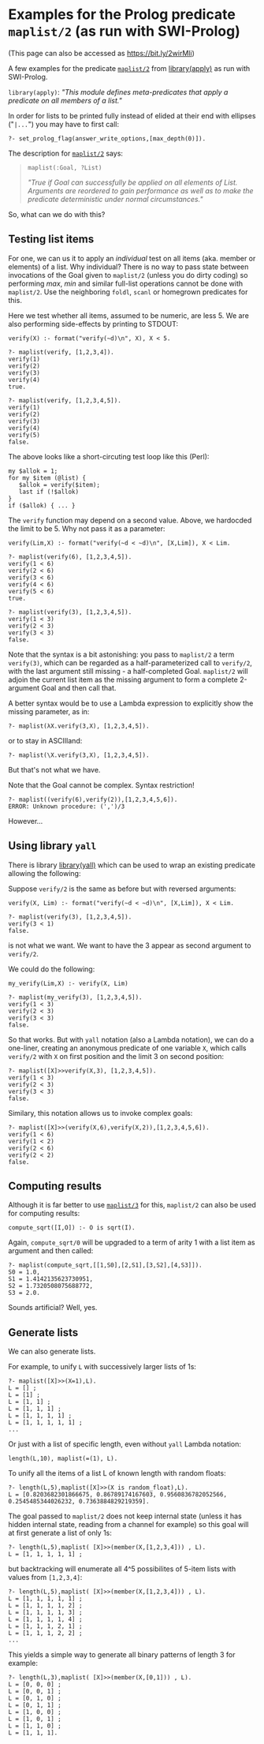 # Examples for the Prolog predicate `maplist/2` (as run with SWI-Prolog)

(This page can also be accessed as https://bit.ly/2wirMli)

A few examples for the predicate [`maplist/2`](https://www.swi-prolog.org/pldoc/doc_for?object=maplist/2) 
from [library(apply)](https://eu.swi-prolog.org/pldoc/man?section=apply) as run with SWI-Prolog.

`library(apply)`: _"This module defines meta-predicates that apply a predicate on all members of a list."_

In order for lists to be printed fully instead of elided at their end with ellipses ("`|...`") you may have
to first call:

````
?- set_prolog_flag(answer_write_options,[max_depth(0)]).
````

The description for [`maplist/2`](https://eu.swi-prolog.org/pldoc/doc_for?object=maplist/2) says:

> `maplist(:Goal, ?List)`
>
> _"True if Goal can successfully be applied on all elements of List. Arguments are reordered to 
> gain performance as well as to make the predicate deterministic under normal circumstances."_

So, what can we do with this?

## Testing list items

For one, we can us it to apply an _individual_ test on all items (aka. member or elements) of a list. 
Why individual? There is no way to pass state between invocations of the Goal given to `maplist/2` (unless
you do dirty coding) so performing _max_, _min_ and similar full-list operations cannot be done with `maplist/2`.
Use the neighboring `foldl`, `scanl` or homegrown predicates for this. 

Here we test whether all items, assumed to be numeric, are less 5.
We are also performing side-effects by printing to STDOUT:

````
verify(X) :- format("verify(~d)\n", X), X < 5.
````

````
?- maplist(verify, [1,2,3,4]).
verify(1)
verify(2)
verify(3)
verify(4)
true.

?- maplist(verify, [1,2,3,4,5]).
verify(1)
verify(2)
verify(3)
verify(4)
verify(5)
false.
````

The above looks like a short-circuting test loop like this (Perl):

````
my $allok = 1;
for my $item (@list) {
   $allok = verify($item);
   last if (!$allok)
}
if ($allok) { ... }
````

The `verify` function may depend on a second value. Above, we hardocded the limit to be 5. Why not pass it as 
a parameter:

````
verify(Lim,X) :- format("verify(~d < ~d)\n", [X,Lim]), X < Lim.
````

````
?- maplist(verify(6), [1,2,3,4,5]).
verify(1 < 6)
verify(2 < 6)
verify(3 < 6)
verify(4 < 6)
verify(5 < 6)
true.

?- maplist(verify(3), [1,2,3,4,5]).
verify(1 < 3)
verify(2 < 3)
verify(3 < 3)
false.
````

Note that the syntax is a bit astonishing: you pass to `maplist/2` a term `verify(3)`, which can be regarded
as a half-parameterized call to `verify/2`, with the last argument still missing - a half-completed Goal.
`maplist/2` will adjoin the current list item as the missing argument to form a complete 2-argument Goal and 
then call that.

A better syntax would be to use a Lambda expression to explicitly show the missing parameter, as in:

````
?- maplist(λX.verify(3,X), [1,2,3,4,5]).
````

or to stay in ASCIIland:

````
?- maplist(\X.verify(3,X), [1,2,3,4,5]).
````

But that's not what we have.

Note that the Goal cannot be complex. Syntax restriction!

````
?- maplist((verify(6),verify(2)),[1,2,3,4,5,6]).
ERROR: Unknown procedure: (',')/3
````

However...

## Using library `yall`

There is library [library(yall)](https://www.swi-prolog.org/pldoc/man?section=yall) which can be used to wrap an existing predicate allowing the following:

Suppose `verify/2` is the same as before but with reversed arguments:

````
verify(X, Lim) :- format("verify(~d < ~d)\n", [X,Lim]), X < Lim.
````

````
?- maplist(verify(3), [1,2,3,4,5]).
verify(3 < 1)
false.
````

is not what we want. We want to have the 3 appear as second argument to `verify/2`.

We could do the following:

````
my_verify(Lim,X) :- verify(X, Lim)
````

````
?- maplist(my_verify(3), [1,2,3,4,5]).
verify(1 < 3)
verify(2 < 3)
verify(3 < 3)
false.
````

So that works. But with `yall` notation (also a Lambda notation), we can do a one-liner, creating an 
anonymous predicate of one 
variable `X`, which calls `verify/2` with `X` on first position and the limit 3 on second position:

````
?- maplist([X]>>verify(X,3), [1,2,3,4,5]).
verify(1 < 3)
verify(2 < 3)
verify(3 < 3)
false.
````

Similary, this notation allows us to invoke complex goals:

````
?- maplist([X]>>(verify(X,6),verify(X,2)),[1,2,3,4,5,6]).
verify(1 < 6)
verify(1 < 2)
verify(2 < 6)
verify(2 < 2)
false.
````

## Computing results

Although it is far better to use [`maplist/3`](https://www.swi-prolog.org/search?for=maplist%2F3)
for this, `maplist/2` can also be used for computing results:

````
compute_sqrt([I,O]) :- O is sqrt(I).
````

Again, `compute_sqrt/0` will be upgraded to a term of arity 1 with a list item as argument
and then called:

````
?- maplist(compute_sqrt,[[1,S0],[2,S1],[3,S2],[4,S3]]).
S0 = 1.0,
S1 = 1.4142135623730951,
S2 = 1.7320508075688772,
S3 = 2.0.
````

Sounds artificial? Well, yes.

## Generate lists

We can also generate lists.

For example, to unify `L` with successively larger lists of 1s:

````
?- maplist([X]>>(X=1),L).
L = [] ;
L = [1] ;
L = [1, 1] ;
L = [1, 1, 1] ;
L = [1, 1, 1, 1] ;
L = [1, 1, 1, 1, 1] ;
...
````

Or just with a list of specific length, even without `yall` Lambda notation:

````
length(L,10), maplist(=(1), L).
````

To unify all the items of a list L of known length with random floats:

````
?- length(L,5),maplist([X]>>(X is random_float),L).
L = [0.8203682301866675, 0.86789174167603, 0.9560836782052566, 0.2545485344026232, 0.7363884829219359].
````

The goal passed to `maplist/2` does not keep internal state (unless it has hidden internal state, 
reading from a channel for example) so this goal will at first generate a list of only 1s:

````
?- length(L,5),maplist( [X]>>(member(X,[1,2,3,4])) , L).
L = [1, 1, 1, 1, 1] ;
````

but backtracking will enumerate all 4^5 possibilites of 5-item lists with values from `[1,2,3,4]`:

````
?- length(L,5),maplist( [X]>>(member(X,[1,2,3,4])) , L).
L = [1, 1, 1, 1, 1] ;
L = [1, 1, 1, 1, 2] ;
L = [1, 1, 1, 1, 3] ;
L = [1, 1, 1, 1, 4] ;
L = [1, 1, 1, 2, 1] ;
L = [1, 1, 1, 2, 2] ;
...
````

This yields a simple way to generate all binary patterns of length 3 for example:

````
?- length(L,3),maplist( [X]>>(member(X,[0,1])) , L).
L = [0, 0, 0] ;
L = [0, 0, 1] ;
L = [0, 1, 0] ;
L = [0, 1, 1] ;
L = [1, 0, 0] ;
L = [1, 0, 1] ;
L = [1, 1, 0] ;
L = [1, 1, 1].
````
